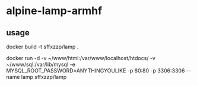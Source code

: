 alpine-lamp-armhf
======

usage
------
docker build -t sffxzzp/lamp .

docker run -d -v ~/www/html:/var/www/localhost/htdocs/ -v ~/www/sql:/var/lib/mysql -e MYSQL_ROOT_PASSWORD=ANYTHINGYOULIKE -p 80:80 -p 3306:3306 --name lamp sffxzzp/lamp